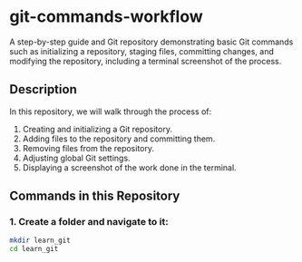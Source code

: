 # git-commands-workflow
A step-by-step guide and Git repository demonstrating basic Git commands such as initializing a repository, staging files, committing changes, and modifying the repository, including a terminal screenshot of the process.

## Description

In this repository, we will walk through the process of:

1. Creating and initializing a Git repository.
2. Adding files to the repository and committing them.
3. Removing files from the repository.
4. Adjusting global Git settings.
5. Displaying a screenshot of the work done in the terminal.

## Commands in this Repository

### 1. Create a folder and navigate to it:

```bash
mkdir learn_git
cd learn_git

